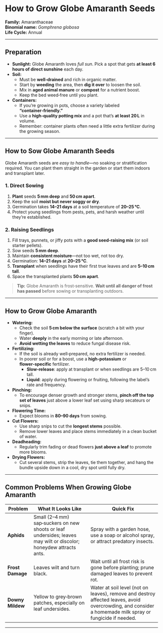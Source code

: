 # How to Grow Globe Amaranth Seeds

**Family:** Amaranthaceae  
**Binomial name:** _Gomphrena globosa_  
**Life Cycle:** Annual  

---

## Preparation

- **Sunlight:** Globe Amaranth loves *full sun*. Pick a spot that gets **at least 6 hours of direct sunshine** each day.  
- **Soil:**  
  - Must be **well‑drained** and rich in organic matter.  
  - Start by **weeding** the area, then **dig it over** to loosen the soil.  
  - Mix in **aged animal manure** or **compost** for a nutrient boost.  
  - Keep the bed weed‑free until you plant.  
- **Containers:**  
  - If you’re growing in pots, choose a variety labeled **“container‑friendly.”**  
  - Use a **high‑quality potting mix** and a pot that’s **at least 20 L** in volume.  
  - Remember: container plants often need a little extra fertilizer during the growing season.

---

## How to Sow Globe Amaranth Seeds

Globe Amaranth seeds are *easy to handle*—no soaking or stratification required. You can plant them straight in the garden or start them indoors and transplant later.

### 1. Direct Sowing

1. **Plant** seeds **5 mm deep** and **50 cm apart**.  
2. Keep the soil **moist but never soggy or dry**.  
3. Germination takes **14–21 days** at a soil temperature of **20–25 °C**.  
4. Protect young seedlings from pests, pets, and harsh weather until they’re established.

### 2. Raising Seedlings

1. Fill trays, punnets, or jiffy pots with a **good seed‑raising mix** (or soil starter pellets).  
2. Sow seeds **5 mm deep**.  
3. Maintain **consistent moisture**—not too wet, not too dry.  
4. Germination: **14–21 days** at **20–25 °C**.  
5. **Transplant** when seedlings have their first true leaves and are **5–10 cm tall**.  
6. Space the transplanted plants **50 cm apart**.

> **Tip:** Globe Amaranth is frost‑sensitive. **Wait until all danger of frost has passed** before sowing or transplanting outdoors.

---

## How to Grow Globe Amaranth

- **Watering:**  
  - Check the soil **5 cm below the surface** (scratch a bit with your finger).  
  - Water **deeply** in the early morning or late afternoon.  
  - **Avoid wetting the leaves** to reduce fungal disease risk.  
- **Fertilizing:**  
  - If the soil is already well‑prepared, no extra fertilizer is needed.  
  - In poorer soil or for a boost, use a **high‑potassium** or **flower‑specific** fertilizer.  
    - **Slow‑release**: apply at transplant or when seedlings are 5–10 cm tall.  
    - **Liquid**: apply during flowering or fruiting, following the label’s rate and frequency.  
- **Pinching:**  
  - To encourage denser growth and stronger stems, **pinch off the top set of leaves** just above a lower leaf set using sharp secateurs or snips.  
- **Flowering Time:**  
  - Expect blooms in **80–90 days** from sowing.  
- **Cut Flowers:**  
  - Use sharp snips to cut the **longest stems** possible.  
  - Remove lower leaves and place stems immediately in a clean bucket of water.  
- **Deadheading:**  
  - Regularly trim fading or dead flowers **just above a leaf** to promote more blooms.  
- **Drying Flowers:**  
  - Cut several stems, strip the leaves, tie them together, and hang the bundle upside down in a cool, dry spot until fully dry.

---

## Common Problems When Growing Globe Amaranth

| Problem | What It Looks Like | Quick Fix |
|---------|--------------------|-----------|
| **Aphids** | Small (2–4 mm) sap‑suckers on new shoots or leaf undersides; leaves may wilt or discolor; honeydew attracts ants. | Spray with a garden hose, use a soap or alcohol spray, or attract predatory insects. |
| **Frost Damage** | Leaves wilt and turn black. | Wait until all frost risk is gone before planting; prune damaged leaves to prevent rot. |
| **Downy Mildew** | Yellow to grey‑brown patches, especially on leaf undersides. | Water at soil level (not on leaves), remove and destroy affected leaves, avoid overcrowding, and consider a homemade milk spray or fungicide if needed. |

---